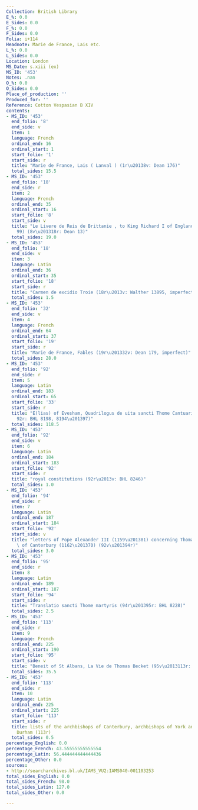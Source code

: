 ```yaml
---
Collection: British Library
E_%: 0.0
E_Sides: 0.0
F_%: 0.0
F_Sides: 0.0
Folia: i+114
Headnote: Marie de France, Lais etc.
L_%: 0.0
L_Sides: 0.0
Location: London
MS_Date: s.xiii (ex)
MS_ID: '453'
Notes: .nan
O_%: 0.0
O_Sides: 0.0
Place_of_production: ''
Produced_for: ''
Reference: Cotton Vespasian B XIV
contents:
- MS_ID: '453'
  end_folio: '8'
  end_side: v
  item: 1
  language: French
  ordinal_end: 16
  ordinal_start: 1
  start_folio: '1'
  start_side: r
  title: "Marie de France, Lais ( Lanval ) (1r\u20138v: Dean 176)"
  total_sides: 15.5
- MS_ID: '453'
  end_folio: '18'
  end_side: r
  item: 2
  language: French
  ordinal_end: 35
  ordinal_start: 16
  start_folio: '8'
  start_side: v
  title: "Le Livere de Reis de Brittanie , to King Richard I of England (1189\u2013\
    99) (8v\u201318r: Dean 13)"
  total_sides: 19.0
- MS_ID: '453'
  end_folio: '18'
  end_side: v
  item: 3
  language: Latin
  ordinal_end: 36
  ordinal_start: 35
  start_folio: '18'
  start_side: r
  title: "Carmen de excidio Troie (18r\u2013v: Walther 13895, imperfect)"
  total_sides: 1.5
- MS_ID: '453'
  end_folio: '32'
  end_side: v
  item: 4
  language: French
  ordinal_end: 64
  ordinal_start: 37
  start_folio: '19'
  start_side: r
  title: "Marie de France, Fables (19r\u201332v: Dean 179, imperfect)"
  total_sides: 28.0
- MS_ID: '453'
  end_folio: '92'
  end_side: r
  item: 5
  language: Latin
  ordinal_end: 183
  ordinal_start: 65
  start_folio: '33'
  start_side: r
  title: "E(lias) of Evesham, Quadrilogus de uita sancti Thome Cantuariensis (33r\u2013\
    92r: BHL 8198, 8194\u201397)"
  total_sides: 118.5
- MS_ID: '453'
  end_folio: '92'
  end_side: v
  item: 6
  language: Latin
  ordinal_end: 184
  ordinal_start: 183
  start_folio: '92'
  start_side: r
  title: "royal constitutions (92r\u2013v: BHL 8246)"
  total_sides: 1.0
- MS_ID: '453'
  end_folio: '94'
  end_side: r
  item: 7
  language: Latin
  ordinal_end: 187
  ordinal_start: 184
  start_folio: '92'
  start_side: v
  title: "letters of Pope Alexander III (1159\u201381) concerning Thomas Becket, archbishop\
    \ of Canterbury (1162\u201370) (92v\u201394r)"
  total_sides: 3.0
- MS_ID: '453'
  end_folio: '95'
  end_side: r
  item: 8
  language: Latin
  ordinal_end: 189
  ordinal_start: 187
  start_folio: '94'
  start_side: r
  title: "Translatio sancti Thome martyris (94r\u201395r: BHL 8228)"
  total_sides: 2.5
- MS_ID: '453'
  end_folio: '113'
  end_side: r
  item: 9
  language: French
  ordinal_end: 225
  ordinal_start: 190
  start_folio: '95'
  start_side: v
  title: "Beneit of St Albans, La Vie de Thomas Becket (95v\u2013113r: Dean 509)"
  total_sides: 35.5
- MS_ID: '453'
  end_folio: '113'
  end_side: r
  item: 10
  language: Latin
  ordinal_end: 225
  ordinal_start: 225
  start_folio: '113'
  start_side: r
  title: lists of the archbishops of Canterbury, archbishops of York and bishops of
    Durham (113r)
  total_sides: 0.5
percentage_English: 0.0
percentage_French: 43.55555555555554
percentage_Latin: 56.444444444444436
percentage_Other: 0.0
sources:
- http://searcharchives.bl.uk/IAMS_VU2:IAMS040-001103253
total_sides_English: 0.0
total_sides_French: 98.0
total_sides_Latin: 127.0
total_sides_Other: 0.0

---
```

